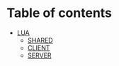 # Table of contents

* [LUA](README.md)
  * [SHARED](lua/shared.md)
  * [CLIENT](lua/client.md)
  * [SERVER](lua/server.md)
